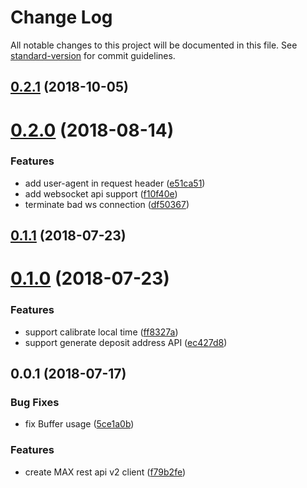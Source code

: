 # Change Log

All notable changes to this project will be documented in this file. See [standard-version](https://github.com/conventional-changelog/standard-version) for commit guidelines.

<a name="0.2.1"></a>
## [0.2.1](https://github.com/maicoin/max-exchange-api-node/compare/v0.2.0...v0.2.1) (2018-10-05)



<a name="0.2.0"></a>
# [0.2.0](https://github.com/maicoin/max-exchange-api-node/compare/v0.1.1...v0.2.0) (2018-08-14)


### Features

* add user-agent in request header ([e51ca51](https://github.com/maicoin/max-exchange-api-node/commit/e51ca51))
* add websocket api support ([f10f40e](https://github.com/maicoin/max-exchange-api-node/commit/f10f40e))
* terminate bad ws connection ([df50367](https://github.com/maicoin/max-exchange-api-node/commit/df50367))



<a name="0.1.1"></a>
## [0.1.1](https://github.com/maicoin/max-exchange-api-node/compare/v0.1.0...v0.1.1) (2018-07-23)



<a name="0.1.0"></a>
# [0.1.0](https://github.com/maicoin/max-exchange-api-node/compare/v0.0.1...v0.1.0) (2018-07-23)


### Features

* support calibrate local time ([ff8327a](https://github.com/maicoin/max-exchange-api-node/commit/ff8327a))
* support generate deposit address API ([ec427d8](https://github.com/maicoin/max-exchange-api-node/commit/ec427d8))



<a name="0.0.1"></a>
## 0.0.1 (2018-07-17)


### Bug Fixes

* fix Buffer usage ([5ce1a0b](https://github.com/maicoin/max-exchange-api-node/commit/5ce1a0b))


### Features

* create MAX rest api v2 client ([f79b2fe](https://github.com/maicoin/max-exchange-api-node/commit/f79b2fe))
